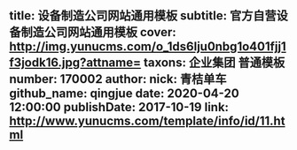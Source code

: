 title: 设备制造公司网站通用模板
subtitle: 官方自营设备制造公司网站通用模板
cover: http://img.yunucms.com/o_1ds6lju0nbg1o401fjj1f3jodk16.jpg?attname=
taxons: 企业集团 普通模板
number: 170002
author:
  nick: 青桔单车
  github_name: qingjue
date: 2020-04-20 12:00:00
publishDate: 2017-10-19
link: http://www.yunucms.com/template/info/id/11.html
---